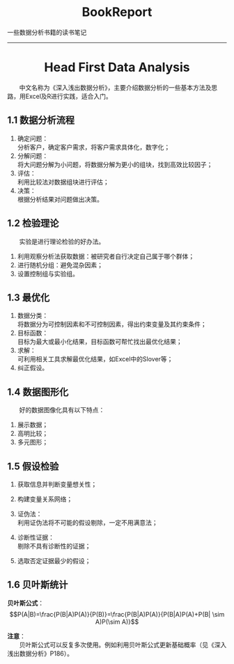 # <center>BookReport</center>  

一些数据分析书籍的读书笔记  

---------------------------

# <center>Head First Data Analysis</center>
&nbsp;&nbsp;&nbsp;&nbsp;&nbsp;&nbsp;&nbsp;中文名称为《深入浅出数据分析》，主要介绍数据分析的一些基本方法及思路，用Excel及R进行实践，适合入门。
## 1.1 数据分析流程
1. 确定问题：  
分析客户，确定客户需求，将客户需求具体化，数字化；  
2. 分解问题：  
将大问题分解为小问题，将数据分解为更小的组块，找到高效比较因子；  
3. 评估：  
利用比较法对数据组块进行评估；  
4. 决策：  
根据分析结果对问题做出决策。

## 1.2 检验理论  
&nbsp;&nbsp;&nbsp;&nbsp;&nbsp;&nbsp;&nbsp;实验是进行理论检验的好办法。  

1. 利用观察分析法获取数据：被研究者自行决定自己属于哪个群体；    
2. 进行随机分组：避免混杂因素；  
3. 设置控制组与实验组。  

## 1.3 最优化
1. 数据分类：  
将数据分为可控制因素和不可控制因素，得出约束变量及其约束条件；
2. 目标函数：  
目标为最大或最小化结果，目标函数可帮忙找出最优化结果；  
3. 求解：  
可利用相关工具求解最优化结果，如Excel中的Slover等；  
4. 纠正假设。  

## 1.4 数据图形化  
&nbsp;&nbsp;&nbsp;&nbsp;&nbsp;&nbsp;&nbsp;好的数据图像化具有以下特点：  
 
 1. 展示数据；
 2. 高明比较；
 3. 多元图形；

## 1.5 假设检验
1. 获取信息并判断变量想关性；

2. 构建变量关系网络；

3. 证伪法：  
利用证伪法将不可能的假设剔除，一定不用满意法；  
4. 诊断性证据：  
剔除不具有诊断性的证据；
5. 选取否定证据最少的假设；

## 1.6 贝叶斯统计
**贝叶斯公式**：
$$P(A|B)=\frac{P(B|A)P(A)}{P(B)}=\frac{P(B|A)P(A)}{P(B|A)P(A)+P(B| \sim A)P(\sim A)}$$  

**注意**：  
&nbsp;&nbsp;&nbsp;&nbsp;&nbsp;&nbsp;&nbsp;贝叶斯公式可以反复多次使用。例如利用贝叶斯公式更新基础概率（见《深入浅出数据分析》P186）。